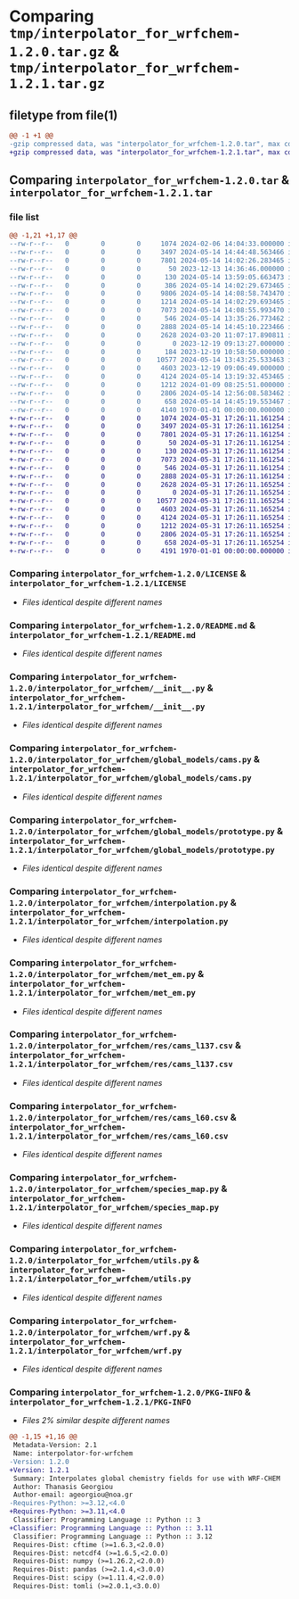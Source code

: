 # Comparing `tmp/interpolator_for_wrfchem-1.2.0.tar.gz` & `tmp/interpolator_for_wrfchem-1.2.1.tar.gz`

## filetype from file(1)

```diff
@@ -1 +1 @@
-gzip compressed data, was "interpolator_for_wrfchem-1.2.0.tar", max compression
+gzip compressed data, was "interpolator_for_wrfchem-1.2.1.tar", max compression
```

## Comparing `interpolator_for_wrfchem-1.2.0.tar` & `interpolator_for_wrfchem-1.2.1.tar`

### file list

```diff
@@ -1,21 +1,17 @@
--rw-r--r--   0        0        0     1074 2024-02-06 14:04:33.000000 interpolator_for_wrfchem-1.2.0/LICENSE
--rw-r--r--   0        0        0     3497 2024-05-14 14:44:48.563466 interpolator_for_wrfchem-1.2.0/README.md
--rw-r--r--   0        0        0     7801 2024-05-14 14:02:26.283465 interpolator_for_wrfchem-1.2.0/interpolator_for_wrfchem/__init__.py
--rw-r--r--   0        0        0       50 2023-12-13 14:36:46.000000 interpolator_for_wrfchem-1.2.0/interpolator_for_wrfchem/__main__.py
--rw-r--r--   0        0        0      130 2024-05-14 13:59:05.663473 interpolator_for_wrfchem-1.2.0/interpolator_for_wrfchem/global_models/__init__.py
--rw-r--r--   0        0        0      386 2024-05-14 14:02:29.673465 interpolator_for_wrfchem-1.2.0/interpolator_for_wrfchem/global_models/__pycache__/__init__.cpython-312.pyc
--rw-r--r--   0        0        0     9806 2024-05-14 14:08:58.743470 interpolator_for_wrfchem-1.2.0/interpolator_for_wrfchem/global_models/__pycache__/cams.cpython-312.pyc
--rw-r--r--   0        0        0     1214 2024-05-14 14:02:29.693465 interpolator_for_wrfchem-1.2.0/interpolator_for_wrfchem/global_models/__pycache__/prototype.cpython-312.pyc
--rw-r--r--   0        0        0     7073 2024-05-14 14:08:55.993470 interpolator_for_wrfchem-1.2.0/interpolator_for_wrfchem/global_models/cams.py
--rw-r--r--   0        0        0      546 2024-05-14 13:35:26.773462 interpolator_for_wrfchem-1.2.0/interpolator_for_wrfchem/global_models/prototype.py
--rw-r--r--   0        0        0     2888 2024-05-14 14:45:10.223466 interpolator_for_wrfchem-1.2.0/interpolator_for_wrfchem/interpolation.py
--rw-r--r--   0        0        0     2628 2024-03-20 11:07:17.890811 interpolator_for_wrfchem-1.2.0/interpolator_for_wrfchem/met_em.py
--rw-r--r--   0        0        0        0 2023-12-19 09:13:27.000000 interpolator_for_wrfchem-1.2.0/interpolator_for_wrfchem/res/__init__.py
--rw-r--r--   0        0        0      184 2023-12-19 10:58:50.000000 interpolator_for_wrfchem-1.2.0/interpolator_for_wrfchem/res/__pycache__/__init__.cpython-312.pyc
--rw-r--r--   0        0        0    10577 2024-05-14 13:43:25.533463 interpolator_for_wrfchem-1.2.0/interpolator_for_wrfchem/res/cams_l137.csv
--rw-r--r--   0        0        0     4603 2023-12-19 09:06:49.000000 interpolator_for_wrfchem-1.2.0/interpolator_for_wrfchem/res/cams_l60.csv
--rw-r--r--   0        0        0     4124 2024-05-14 13:19:32.453465 interpolator_for_wrfchem-1.2.0/interpolator_for_wrfchem/species_map.py
--rw-r--r--   0        0        0     1212 2024-01-09 08:25:51.000000 interpolator_for_wrfchem-1.2.0/interpolator_for_wrfchem/utils.py
--rw-r--r--   0        0        0     2806 2024-05-14 12:56:08.583462 interpolator_for_wrfchem-1.2.0/interpolator_for_wrfchem/wrf.py
--rw-r--r--   0        0        0      658 2024-05-14 14:45:19.553467 interpolator_for_wrfchem-1.2.0/pyproject.toml
--rw-r--r--   0        0        0     4140 1970-01-01 00:00:00.000000 interpolator_for_wrfchem-1.2.0/PKG-INFO
+-rw-r--r--   0        0        0     1074 2024-05-31 17:26:11.161254 interpolator_for_wrfchem-1.2.1/LICENSE
+-rw-r--r--   0        0        0     3497 2024-05-31 17:26:11.161254 interpolator_for_wrfchem-1.2.1/README.md
+-rw-r--r--   0        0        0     7801 2024-05-31 17:26:11.161254 interpolator_for_wrfchem-1.2.1/interpolator_for_wrfchem/__init__.py
+-rw-r--r--   0        0        0       50 2024-05-31 17:26:11.161254 interpolator_for_wrfchem-1.2.1/interpolator_for_wrfchem/__main__.py
+-rw-r--r--   0        0        0      130 2024-05-31 17:26:11.161254 interpolator_for_wrfchem-1.2.1/interpolator_for_wrfchem/global_models/__init__.py
+-rw-r--r--   0        0        0     7073 2024-05-31 17:26:11.161254 interpolator_for_wrfchem-1.2.1/interpolator_for_wrfchem/global_models/cams.py
+-rw-r--r--   0        0        0      546 2024-05-31 17:26:11.161254 interpolator_for_wrfchem-1.2.1/interpolator_for_wrfchem/global_models/prototype.py
+-rw-r--r--   0        0        0     2888 2024-05-31 17:26:11.161254 interpolator_for_wrfchem-1.2.1/interpolator_for_wrfchem/interpolation.py
+-rw-r--r--   0        0        0     2628 2024-05-31 17:26:11.165254 interpolator_for_wrfchem-1.2.1/interpolator_for_wrfchem/met_em.py
+-rw-r--r--   0        0        0        0 2024-05-31 17:26:11.165254 interpolator_for_wrfchem-1.2.1/interpolator_for_wrfchem/res/__init__.py
+-rw-r--r--   0        0        0    10577 2024-05-31 17:26:11.165254 interpolator_for_wrfchem-1.2.1/interpolator_for_wrfchem/res/cams_l137.csv
+-rw-r--r--   0        0        0     4603 2024-05-31 17:26:11.165254 interpolator_for_wrfchem-1.2.1/interpolator_for_wrfchem/res/cams_l60.csv
+-rw-r--r--   0        0        0     4124 2024-05-31 17:26:11.165254 interpolator_for_wrfchem-1.2.1/interpolator_for_wrfchem/species_map.py
+-rw-r--r--   0        0        0     1212 2024-05-31 17:26:11.165254 interpolator_for_wrfchem-1.2.1/interpolator_for_wrfchem/utils.py
+-rw-r--r--   0        0        0     2806 2024-05-31 17:26:11.165254 interpolator_for_wrfchem-1.2.1/interpolator_for_wrfchem/wrf.py
+-rw-r--r--   0        0        0      658 2024-05-31 17:26:11.165254 interpolator_for_wrfchem-1.2.1/pyproject.toml
+-rw-r--r--   0        0        0     4191 1970-01-01 00:00:00.000000 interpolator_for_wrfchem-1.2.1/PKG-INFO
```

### Comparing `interpolator_for_wrfchem-1.2.0/LICENSE` & `interpolator_for_wrfchem-1.2.1/LICENSE`

 * *Files identical despite different names*

### Comparing `interpolator_for_wrfchem-1.2.0/README.md` & `interpolator_for_wrfchem-1.2.1/README.md`

 * *Files identical despite different names*

### Comparing `interpolator_for_wrfchem-1.2.0/interpolator_for_wrfchem/__init__.py` & `interpolator_for_wrfchem-1.2.1/interpolator_for_wrfchem/__init__.py`

 * *Files identical despite different names*

### Comparing `interpolator_for_wrfchem-1.2.0/interpolator_for_wrfchem/global_models/cams.py` & `interpolator_for_wrfchem-1.2.1/interpolator_for_wrfchem/global_models/cams.py`

 * *Files identical despite different names*

### Comparing `interpolator_for_wrfchem-1.2.0/interpolator_for_wrfchem/global_models/prototype.py` & `interpolator_for_wrfchem-1.2.1/interpolator_for_wrfchem/global_models/prototype.py`

 * *Files identical despite different names*

### Comparing `interpolator_for_wrfchem-1.2.0/interpolator_for_wrfchem/interpolation.py` & `interpolator_for_wrfchem-1.2.1/interpolator_for_wrfchem/interpolation.py`

 * *Files identical despite different names*

### Comparing `interpolator_for_wrfchem-1.2.0/interpolator_for_wrfchem/met_em.py` & `interpolator_for_wrfchem-1.2.1/interpolator_for_wrfchem/met_em.py`

 * *Files identical despite different names*

### Comparing `interpolator_for_wrfchem-1.2.0/interpolator_for_wrfchem/res/cams_l137.csv` & `interpolator_for_wrfchem-1.2.1/interpolator_for_wrfchem/res/cams_l137.csv`

 * *Files identical despite different names*

### Comparing `interpolator_for_wrfchem-1.2.0/interpolator_for_wrfchem/res/cams_l60.csv` & `interpolator_for_wrfchem-1.2.1/interpolator_for_wrfchem/res/cams_l60.csv`

 * *Files identical despite different names*

### Comparing `interpolator_for_wrfchem-1.2.0/interpolator_for_wrfchem/species_map.py` & `interpolator_for_wrfchem-1.2.1/interpolator_for_wrfchem/species_map.py`

 * *Files identical despite different names*

### Comparing `interpolator_for_wrfchem-1.2.0/interpolator_for_wrfchem/utils.py` & `interpolator_for_wrfchem-1.2.1/interpolator_for_wrfchem/utils.py`

 * *Files identical despite different names*

### Comparing `interpolator_for_wrfchem-1.2.0/interpolator_for_wrfchem/wrf.py` & `interpolator_for_wrfchem-1.2.1/interpolator_for_wrfchem/wrf.py`

 * *Files identical despite different names*

### Comparing `interpolator_for_wrfchem-1.2.0/PKG-INFO` & `interpolator_for_wrfchem-1.2.1/PKG-INFO`

 * *Files 2% similar despite different names*

```diff
@@ -1,15 +1,16 @@
 Metadata-Version: 2.1
 Name: interpolator-for-wrfchem
-Version: 1.2.0
+Version: 1.2.1
 Summary: Interpolates global chemistry fields for use with WRF-CHEM
 Author: Thanasis Georgiou
 Author-email: ageorgiou@noa.gr
-Requires-Python: >=3.12,<4.0
+Requires-Python: >=3.11,<4.0
 Classifier: Programming Language :: Python :: 3
+Classifier: Programming Language :: Python :: 3.11
 Classifier: Programming Language :: Python :: 3.12
 Requires-Dist: cftime (>=1.6.3,<2.0.0)
 Requires-Dist: netcdf4 (>=1.6.5,<2.0.0)
 Requires-Dist: numpy (>=1.26.2,<2.0.0)
 Requires-Dist: pandas (>=2.1.4,<3.0.0)
 Requires-Dist: scipy (>=1.11.4,<2.0.0)
 Requires-Dist: tomli (>=2.0.1,<3.0.0)
```

